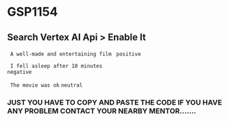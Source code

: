 # GSP1154
## Search Vertex AI Api > Enable It 
``` A well-made and entertaining film```
``` positive```

``` I fell asleep after 10 minutes```	
``` negative ```

``` The movie was ok```	
``` neutral ```
### JUST YOU HAVE TO COPY AND PASTE THE CODE IF YOU HAVE ANY PROBLEM CONTACT YOUR NEARBY MENTOR.......
